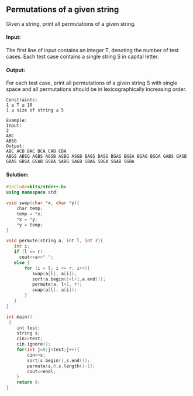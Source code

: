 ##  Permutations of a given string 
Given a string, print all permutations of a given string.

#### Input:
The first line of input contains an integer T, denoting the number of test cases.
Each test case contains a single string S in capital letter.

#### Output:
For each test case, print all permutations of a given string S with single space and all permutations should be in lexicographically increasing order.
```
Constraints:
1 ≤ T ≤ 10
1 ≤ size of string ≤ 5

Example:
Input:
2
ABC
ABSG
Output:
ABC ACB BAC BCA CAB CBA 
ABGS ABSG AGBS AGSB ASBG ASGB BAGS BASG BGAS BGSA BSAG BSGA GABS GASB GBAS GBSA GSAB GSBA SABG SAGB SBAG SBGA SGAB SGBA 
```
#### Solution:
```c++
#include<bits/stdc++.h>
using namespace std;

void swap(char *x, char *y){ 
    char temp; 
    temp = *x; 
    *x = *y; 
    *y = temp; 
} 

void permute(string a, int l, int r){ 
   int i; 
   if (l == r) 
     cout<<a<<" "; 
   else { 
       for (i = l; i <= r; i++){ 
          swap(a[l], a[i]);
          sort(a.begin()+l+1,a.end());
          permute(a, l+1, r); 
          swap(a[l], a[i]); 
       } 
   } 
} 

int main()
 {
	int test;
	string s;
	cin>>test;
	cin.ignore();
	for(int j=0;j<test;j++){
	    cin>>s;
	    sort(s.begin(),s.end());
	    permute(s,0,s.length()-1);
	    cout<<endl;
	}
	return 0;
}
```
